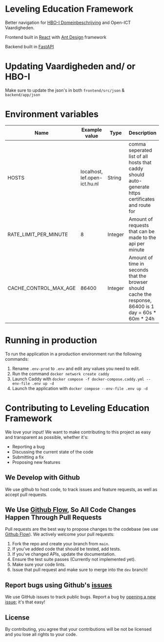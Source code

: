 # Leveling Education Framework
Better navigation for [HBO-I Domeinbeschrijving](https://www.hbo-i.nl/publicaties-domeinbeschrijving/) and Open-ICT Vaardigheden.

Frontend built in [React](https://reactjs.org) with [Ant Design](https://ant.design/) framework

Backend built in [FastAPI](https://fastapi.tiangolo.com/)

# Updating Vaardigheden and/ or HBO-I
Make sure to update the json's in both `frontend/src/json` & `backend/app/json`


# Environment variables
| Name | Example value | Type | Description |
| ----------- | ----------- | ----------- | ----------- |
| HOSTS | localhost, lef.open-ict.hu.nl | String | comma seperated list of all hosts that caddy should auto-generate https certificates and route for | 
| RATE_LIMIT_PER_MINUTE | 8 | Integer | Amount of requests that can be made to the api per minute |
| CACHE_CONTROL_MAX_AGE | 86400 | Integer | Amount of time in seconds that the browser should cache the response, 86400 is 1 day = 60s * 60m * 24h |

# Running in production
To run the application in a production environment run the following commands:

1. Rename `.env-prod` to `.env` and edit any values you need to edit.
2. Run the command `docker network create caddy`
3. Launch Caddy with `docker compose -f docker-compose.caddy.yml --env-file .env up -d`
4. Launch the application with `docker compose --env-file .env up -d`

# Contributing to Leveling Education Framework
We love your input! We want to make contributing to this project as easy and transparent as possible, whether it's:

- Reporting a bug
- Discussing the current state of the code
- Submitting a fix
- Proposing new features

## We Develop with Github
We use github to host code, to track issues and feature requests, as well as accept pull requests.

## We Use [Github Flow](https://guides.github.com/introduction/flow/index.html), So All Code Changes Happen Through Pull Requests
Pull requests are the best way to propose changes to the codebase (we use [Github Flow](https://guides.github.com/introduction/flow/index.html)). We actively welcome your pull requests:

1. Fork the repo and create your branch from `main`.
2. If you've added code that should be tested, add tests.
3. If you've changed APIs, update the documentation.
4. Ensure the test suite passes (Currently not implemented yet).
5. Make sure your code lints.
6. Issue that pull request and make sure to merge into the `dev` branch!

## Report bugs using Github's [issues](https://github.com/spark-156/leveling-education-framework/issues)
We use GitHub issues to track public bugs. Report a bug by [opening a new issue](https://github.com/spark-156/leveling-education-framework/issues/new); it's that easy!

## License
By contributing, you agree that your contributions will be not be licensed and you lose all rights to your code.
